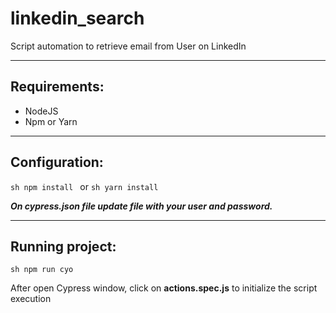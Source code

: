 # linkedin_search
Script automation to retrieve email from User on LinkedIn

----

## Requirements:
* NodeJS
* Npm or Yarn

----

## Configuration:
``sh
  npm install
``
or
``sh
  yarn install
``

***On cypress.json file update file with your user and password.***

----

## Running project:

``sh
  npm run cyo
``

After open Cypress window, click on __actions.spec.js__ to initialize the script execution
